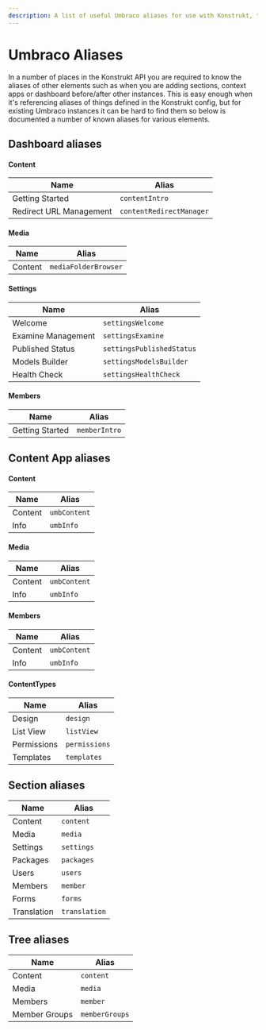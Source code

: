 ```yaml
---
description: A list of useful Umbraco aliases for use with Konstrukt, the back office UI builder for Umbraco.
---
```


# Umbraco Aliases

In a number of places in the Konstrukt API you are required to know the aliases of other elements such as when you are adding sections, context apps or dashboard before/after other instances. This is easy enough when it's referencing aliases of things defined in the Konstrukt config, but for existing Umbraco instances it can be hard to find them so below is documented a number of known aliases for various elements.

## Dashboard aliases

#### **Content**

| Name | Alias |
| -- | -- |
| Getting Started | `contentIntro` |
| Redirect URL Management | `contentRedirectManager` |

#### **Media**

| Name | Alias |
| -- | -- |
| Content | `mediaFolderBrowser` |

#### **Settings**

| Name | Alias |
| -- | -- |
| Welcome | `settingsWelcome` |
| Examine Management | `settingsExamine` |
| Published Status | `settingsPublishedStatus` |
| Models Builder | `settingsModelsBuilder` |
| Health Check | `settingsHealthCheck` |

#### **Members**

| Name | Alias |
| -- | -- |
| Getting Started | `memberIntro` |

## Content App aliases

#### **Content**

| Name | Alias |
| -- | -- |
| Content | `umbContent` |
| Info | `umbInfo` |

#### **Media**

| Name | Alias |
| -- | -- |
| Content | `umbContent` |
| Info | `umbInfo` |

#### **Members**

| Name | Alias |
| -- | -- |
| Content | `umbContent` |
| Info | `umbInfo` |

#### **ContentTypes**

| Name | Alias |
| -- | -- |
| Design | `design` |
| List View | `listView` |
| Permissions | `permissions` |
| Templates | `templates` |

## Section aliases

| Name | Alias |
| -- | -- |
| Content | `content` |
| Media | `media` |
| Settings | `settings` |
| Packages | `packages` |
| Users | `users` |
| Members | `member` |
| Forms | `forms` |
| Translation | `translation` |

## Tree aliases

| Name | Alias |
| -- | -- |
| Content | `content` |
| Media | `media` |
| Members | `member` |
| Member Groups | `memberGroups` |